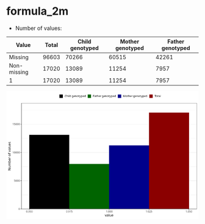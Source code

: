 # formula_2m
- Number of values:

| Value | Total | Child genotyped | Mother genotyped | Father genotyped |
| ----- | ----- | --------------- | ---------------- | ---------------- |
| Missing | 96603 | 70266 | 60515 | 42261 |
| Non-missing | 17020 | 13089 | 11254 | 7957 |
| 1 | 17020 | 13089 | 11254 | 7957 |



![](formula_2m_n.png)



